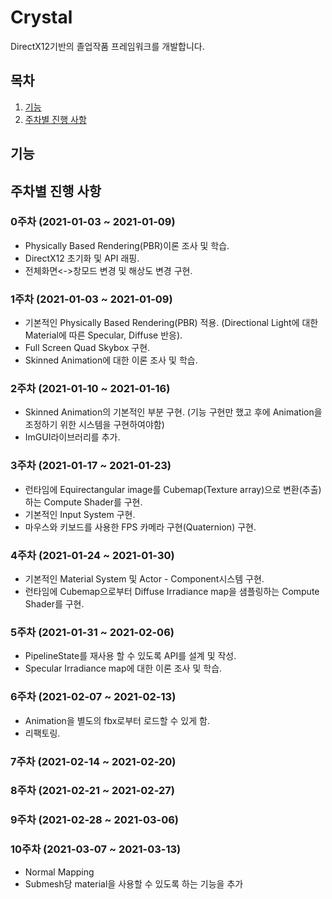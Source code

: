 # Crystal
DirectX12기반의 졸업작품 프레임워크를 개발합니다.
## 목차
1. [기능](#기능)
2. [주차별 진행 사항](#주차별-진행-사항)

## 기능

## 주차별 진행 사항
### 0주차 (2021-01-03 ~ 2021-01-09)
  * Physically Based Rendering(PBR)이론 조사 및 학습.
  * DirectX12 초기화 및 API 래핑.
  * 전체화면<->창모드 변경 및 해상도 변경 구현.
### 1주차 (2021-01-03 ~ 2021-01-09)
  * 기본적인 Physically Based Rendering(PBR) 적용. (Directional Light에 대한 Material에 따른 Specular, Diffuse 반응).
  * Full Screen Quad Skybox 구현.
  * Skinned Animation에 대한 이론 조사 및 학습.
### 2주차 (2021-01-10 ~ 2021-01-16)
  * Skinned Animation의 기본적인 부분 구현. (기능 구현만 했고 후에 Animation을 조정하기 위한 시스템을 구현하여야함)
  * ImGUI라이브러리를 추가.
### 3주차 (2021-01-17 ~ 2021-01-23)
  * 런타임에 Equirectangular image를 Cubemap(Texture array)으로 변환(추출)하는 Compute Shader를 구현.
  * 기본적인 Input System 구현.
  * 마우스와 키보드를 사용한 FPS 카메라 구현(Quaternion) 구현.
### 4주차 (2021-01-24 ~ 2021-01-30)
  * 기본적인 Material System 및 Actor - Component시스템 구현.
  * 런타임에 Cubemap으로부터 Diffuse Irradiance map을 샘플링하는 Compute Shader를 구현.
### 5주차 (2021-01-31 ~ 2021-02-06)
  * PipelineState를 재사용 할 수 있도록 API를 설계 및 작성.
  * Specular Irradiance map에 대한 이론 조사 및 학습.
### 6주차 (2021-02-07 ~ 2021-02-13)
  * Animation을 별도의 fbx로부터 로드할 수 있게 함.
  * 리팩토링.
### 7주차 (2021-02-14 ~ 2021-02-20)
### 8주차 (2021-02-21 ~ 2021-02-27)
### 9주차 (2021-02-28 ~ 2021-03-06)
### 10주차 (2021-03-07 ~ 2021-03-13)
  * Normal Mapping
  * Submesh당 material을 사용할 수 있도록 하는 기능을 추가
